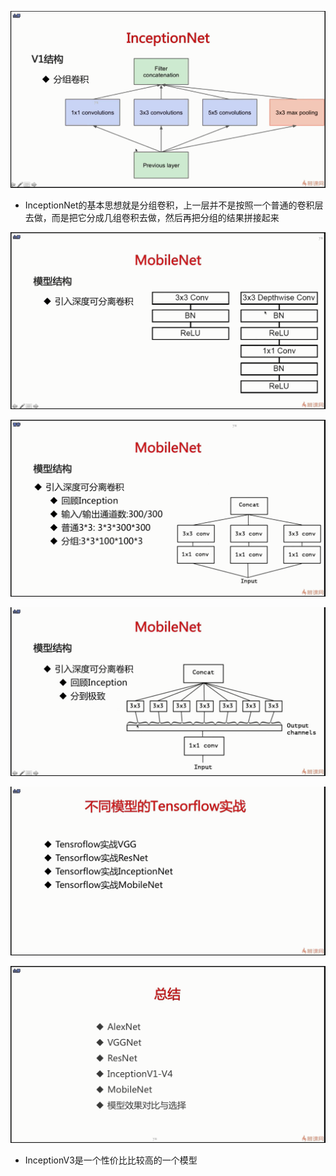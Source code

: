 ![1593248724824](assets/1593248724824.png)

- InceptionNet的基本思想就是分组卷积，上一层并不是按照一个普通的卷积层去做，而是把它分成几组卷积去做，然后再把分组的结果拼接起来

![1593250927945](assets/1593250927945.png)

![1593250960405](assets/1593250960405.png)

![1593250973900](assets/1593250973900.png)

![1593252734600](assets/1593252734600.png)

![1593252778648](assets/1593252778648.png)

- InceptionV3是一个性价比比较高的一个模型